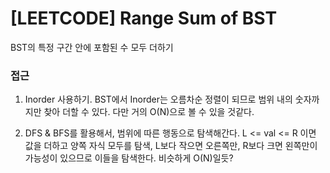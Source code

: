 # [LEETCODE] Range Sum of BST

BST의 특정 구간 안에 포함된 수 모두 더하기

### 접근

1. Inorder 사용하기. BST에서 Inorder는 오름차순 정렬이 되므로 범위 내의 숫자까지만 찾아 더할 수 있다. 다만 거의 O(N)으로 볼 수 있을 것같다.

2. DFS & BFS를 활용해서, 범위에 따른 행동으로 탐색해간다. L <= val <= R 이면 값을 더하고 양쪽 자식 모두를 탐색, L보다 작으면 오른쪽만, R보다 크면 왼쪽만이 가능성이 있으므로 이들을 탐색한다. 비슷하게 O(N)일듯?

